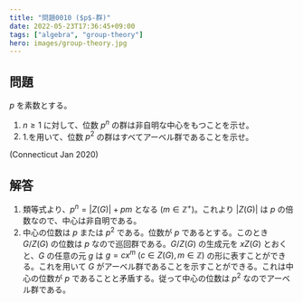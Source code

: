 ```yaml
---
title: "問題0010 ($p$-群)"
date: 2022-05-23T17:36:45+09:00
tags: ["algebra", "group-theory"]
hero: images/group-theory.jpg
---
```


## 問題

$p$ を素数とする。

1. $n\ge 1$ に対して、位数 $p^n$ の群は非自明な中心をもつことを示せ。
2. 1.を用いて、位数 $p^2$ の群はすべてアーベル群であることを示せ。

(Connecticut Jan 2020)

## 解答

1. 類等式より、$p^n=|Z(G)|+pm$ となる ($m\in\mathbb{Z}^+$)。これより $|Z(G)|$ は $p$ の倍数なので、中心は非自明である。
2. 中心の位数は $p$ または $p^2$ である。位数が $p$ であるとする。このとき $G/Z(G)$ の位数は $p$ なので巡回群である。$G/Z(G)$ の生成元を $xZ(G)$ とおくと、$G$ の任意の元 $g$ は $g=cx^m \ (c\in Z(G), m\in\mathbb{Z})$ の形に表すことができる。これを用いて $G$ がアーベル群であることを示すことができる。これは中心の位数が $p$ であることと矛盾する。従って中心の位数は $p^2$ なのでアーベル群である。

